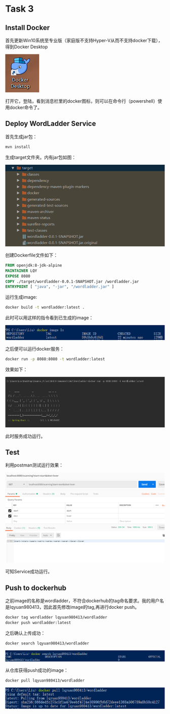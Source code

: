 # Task 3

## Install Docker
首先更新Win10系统至专业版（家庭版不支持Hyper-V从而不支持docker下载），得到Docker Desktop

![avatar](./image/icon1.png)

打开它，登陆，看到消息栏里的docker图标，则可以在命令行（powershell）使用docker命令了。

## Deploy WordLadder Service
首先生成jar包：
``` bash
mvn install
```
生成target文件夹。内有jar包如图：

![avatar](./image/target.png)

创建Dockerfile文件如下：

``` dockerfile
FROM openjdk:8-jdk-alpine
MAINTAINER LQY
EXPOSE 8080
COPY ./target/wordladder-0.0.1-SNAPSHOT.jar /wordladder.jar
ENTRYPOINT [ "java", "-jar", "/wordladder.jar" ]
```
运行生成image:
``` bash
docker build -t wordladder:latest .
```
此时可以用这样的指令看到已生成的image：

![avatar](./image/imagels.png)

之后便可以运行docker服务：
``` bash
docker run -p 8088:8080 -t wordladder:latest
```
效果如下：

![avatar](./image/run.png)

此时服务成功运行。

## Test
利用postman测试运行效果：

![avatar](./image/test.png)

可知Service成功运行。

## Push to dockerhub
之前image的名称是wordladder，不符合dockerhub的tag命名要求。我的用户名是lqyuan980413，因此首先修改image的tag,再进行docker push。
``` bash
docker tag wordladder lqyuan980413/wordladder
docker push wordladder:latest
```
之后确认上传成功：
``` bash
docker search lqyuan980413/wordladder
```
![avatar](./image/search.png)

从仓库获得push成功的image：
``` bash
docker pull lqyuan980413/wordladder
```
![avatar](./image/pull.png)
